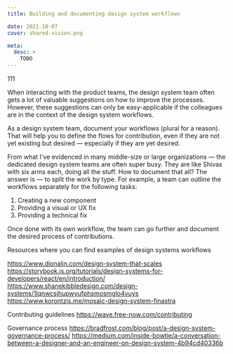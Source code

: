 ```yaml
---
title: Building and documenting design system workflows

date: 2021-10-07
cover: shared-vision.png

meta:
  desc: >
    TODO
---
```


<div data-excerpt>

111

</div>

When interacting with the product teams, the design system team often gets a lot of valuable suggestions on how to improve the processes. However, these suggestions can only be easy-applicable if the colleagues are in the context of the design system workflows.

As a design system team, document your workflows (plural for a reason). That will help you to define the flows for contribution, even if they are not yet existing but desired — especially if they are yet desired.

From what I've evidenced in many middle-size or large organizations — the dedicated design system teams are often super busy. They are like Shivas with six arms each, doing all the stuff. How to document that all? The answer is — to split the work by type. For example, a team can outline the workflows separately for the following tasks:

1. Creating a new component
1. Providing a visual or UX fix
1. Providing a technical fix

Once done with its own workflow, the team can go further and document the desired process of contributions.

Resources where you can find examples of design systems workflows

https://www.dionalin.com/design-system-that-scales
https://storybook.js.org/tutorials/design-systems-for-developers/react/en/introduction/
https://www.shanekibbledesign.com/design-systems/1lqnwcsjhupwyufphsmosmglo4vuys
https://www.korontzis.me/mosaic-design-system-finastra

Contributing guidelines
https://wave.free-now.com/contributing

Governance process
https://bradfrost.com/blog/post/a-design-system-governance-process/
https://medium.com/inside-bowtie/a-conversation-between-a-designer-and-an-engineer-on-design-system-4b94cd40336b
